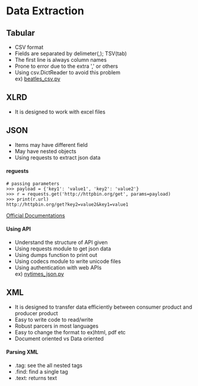 Data Extraction
======
Tabular
------

- CSV format
- Fields are separated by delimeter(,); TSV(tab)
- The first line is always column names
- Prone to error due to the extra ',' or others
- Using csv.DictReader
to avoid this problem  
ex) [beatles_csv.py](https://github.com/yjhnnn/DataWrangling/DataExtraction/beatles_csv.py)

XLRD
------
- It is designed to work with excel files

JSON
------
- Items may have different field
- May have nested objects
- Using requests to extract json data

#### reguests
```angular2html
# passing parameters
>>> payload = {'key1': 'value1', 'key2': 'value2'}
>>> r = requests.get('http://httpbin.org/get', params=payload)
>>> print(r.url)
http://httpbin.org/get?key2=value2&key1=value1
```  
[Official Documentations](http://docs.python-requests.org/en/master/user/quickstart/#make-a-request)

#### Using API
   - Understand the structure of API given
   - Using requests module to get json data  
   - Using dumps function to print out 
   - Using codecs module to write unicode files
   - Using authentication with web APIs  
   ex) [nytimes_json.py](https://github.com/yjhnnn/DataWrangling/DataExtraction/nytimes_json.py)

XML
------
- It is designed to transfer data efficiently between
consumer product and producer product
- Easy to write code to read/write
- Robust parcers in most languages
- Easy to change the format to ex)html, pdf etc
- Document oriented vs Data oriented

#### Parsing XML
- .tag: see the all nested tags
- .find: find a single tag
- .text: returns text